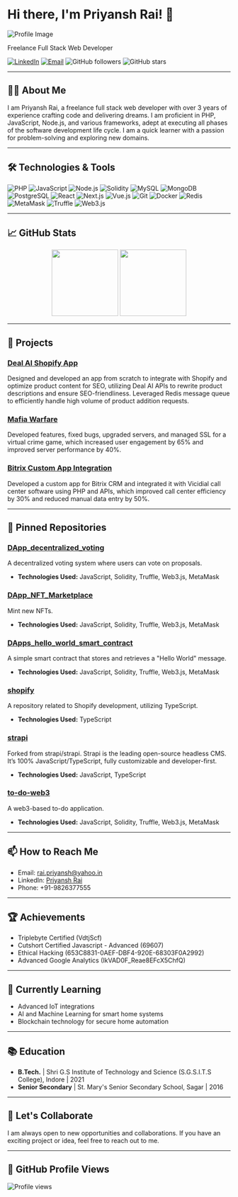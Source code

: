 # Hi there, I'm Priyansh Rai! 👋

![Profile Image](https://avatars.githubusercontent.com/u/81904693?v=4)

Freelance Full Stack Web Developer

[![LinkedIn](https://img.shields.io/badge/LinkedIn-Profile-blue)](https://www.linkedin.com/in/priyansh-rai-196515168)
[![Email](https://img.shields.io/badge/Email-rai.priyansh@yahoo.in-red)](mailto:rai.priyansh@yahoo.in)
![GitHub followers](https://img.shields.io/github/followers/priyanshrai?style=social)
![GitHub stars](https://img.shields.io/github/stars/priyanshrai?style=social)

---

## 👨‍💻 About Me

I am Priyansh Rai, a freelance full stack web developer with over 3 years of experience crafting code and delivering dreams. I am proficient in PHP, JavaScript, Node.js, and various frameworks, adept at executing all phases of the software development life cycle. I am a quick learner with a passion for problem-solving and exploring new domains.

---

## 🛠️ Technologies & Tools

![PHP](https://img.shields.io/badge/PHP-777BB4?style=for-the-badge&logo=php&logoColor=white)
![JavaScript](https://img.shields.io/badge/JavaScript-F7DF1E?style=for-the-badge&logo=javascript&logoColor=black)
![Node.js](https://img.shields.io/badge/Node.js-339933?style=for-the-badge&logo=nodedotjs&logoColor=white)
![Solidity](https://img.shields.io/badge/Solidity-363636?style=for-the-badge&logo=solidity&logoColor=white)
![MySQL](https://img.shields.io/badge/MySQL-4479A1?style=for-the-badge&logo=mysql&logoColor=white)
![MongoDB](https://img.shields.io/badge/MongoDB-47A248?style=for-the-badge&logo=mongodb&logoColor=white)
![PostgreSQL](https://img.shields.io/badge/PostgreSQL-336791?style=for-the-badge&logo=postgresql&logoColor=white)
![React](https://img.shields.io/badge/React-61DAFB?style=for-the-badge&logo=react&logoColor=black)
![Next.js](https://img.shields.io/badge/Next.js-000000?style=for-the-badge&logo=nextdotjs&logoColor=white)
![Vue.js](https://img.shields.io/badge/Vue.js-4FC08D?style=for-the-badge&logo=vuedotjs&logoColor=white)
![Git](https://img.shields.io/badge/Git-F05032?style=for-the-badge&logo=git&logoColor=white)
![Docker](https://img.shields.io/badge/Docker-2496ED?style=for-the-badge&logo=docker&logoColor=white)
![Redis](https://img.shields.io/badge/Redis-DC382D?style=for-the-badge&logo=redis&logoColor=white)
![MetaMask](https://img.shields.io/badge/MetaMask-E2761B?style=for-the-badge&logo=metamask&logoColor=white)
![Truffle](https://img.shields.io/badge/Truffle-5E4692?style=for-the-badge&logo=truffle&logoColor=white)
![Web3.js](https://img.shields.io/badge/Web3.js-F16822?style=for-the-badge&logo=web3dotjs&logoColor=white)

---

## 📈 GitHub Stats

<div align="center">
  <img height="150em" src="https://github-readme-stats.vercel.app/api?username=priyanshrai&show_icons=true&theme=tokyonight&include_all_commits=true&count_private=true"/>
  <img height="150em" src="https://github-readme-stats.vercel.app/api/top-langs/?username=priyanshrai&layout=compact&langs_count=7&theme=tokyonight"/>
</div>

---

## 🚀 Projects

### [Deal AI Shopify App](https://github.com/priyanshrai/deal-ai-shopify-app)
Designed and developed an app from scratch to integrate with Shopify and optimize product content for SEO, utilizing Deal AI APIs to rewrite product descriptions and ensure SEO-friendliness. Leveraged Redis message queue to efficiently handle high volume of product addition requests.

### [Mafia Warfare](https://github.com/priyanshrai/mafia-warfare)
Developed features, fixed bugs, upgraded servers, and managed SSL for a virtual crime game, which increased user engagement by 65% and improved server performance by 40%.

### [Bitrix Custom App Integration](https://github.com/priyanshrai/bitrix-custom-app)
Developed a custom app for Bitrix CRM and integrated it with Vicidial call center software using PHP and APIs, which improved call center efficiency by 30% and reduced manual data entry by 50%.

---

## 📌 Pinned Repositories

### [DApp_decentralized_voting](https://github.com/priyanshrai/DApp_decentralized_voting)
A decentralized voting system where users can vote on proposals.
- **Technologies Used:** JavaScript, Solidity, Truffle, Web3.js, MetaMask

### [DApp_NFT_Marketplace](https://github.com/priyanshrai/DApp_NFT_Marketplace)
Mint new NFTs.
- **Technologies Used:** JavaScript, Solidity, Truffle, Web3.js, MetaMask

### [DApps_hello_world_smart_contract](https://github.com/priyanshrai/DApps_hello_world_smart_contract)
A simple smart contract that stores and retrieves a "Hello World" message.
- **Technologies Used:** JavaScript, Solidity, Truffle, Web3.js, MetaMask

### [shopify](https://github.com/priyanshrai/shopify)
A repository related to Shopify development, utilizing TypeScript.
- **Technologies Used:** TypeScript

### [strapi](https://github.com/priyanshrai/strapi)
Forked from strapi/strapi. Strapi is the leading open-source headless CMS. It’s 100% JavaScript/TypeScript, fully customizable and developer-first.
- **Technologies Used:** JavaScript, TypeScript

### [to-do-web3](https://github.com/priyanshrai/to-do-web3)
A web3-based to-do application.
- **Technologies Used:** JavaScript, Solidity, Truffle, Web3.js, MetaMask

---

## 📫 How to Reach Me

- Email: [rai.priyansh@yahoo.in](mailto:rai.priyansh@yahoo.in)
- LinkedIn: [Priyansh Rai](https://www.linkedin.com/in/priyansh-rai-196515168)
- Phone: +91-9826377555

---

## 🏆 Achievements

- Triplebyte Certified (VdtjScf)
- Cutshort Certified Javascript - Advanced (69607)
- Ethical Hacking (653C8831-0AEF-DBF4-920E-68303F0A2992)
- Advanced Google Analytics (IkVAD0F_Reae8EFcX5ChfQ)

---

## 🌱 Currently Learning

- Advanced IoT integrations
- AI and Machine Learning for smart home systems
- Blockchain technology for secure home automation

---

## 📚 Education

- **B.Tech.** | Shri G.S Institute of Technology and Science (S.G.S.I.T.S College), Indore | 2021
- **Senior Secondary** | St. Mary's Senior Secondary School, Sagar | 2016

---

## 🤝 Let's Collaborate

I am always open to new opportunities and collaborations. If you have an exciting project or idea, feel free to reach out to me.

---

## 🎨 GitHub Profile Views
![Profile views](https://gpvc.arturio.dev/priyanshrai)
